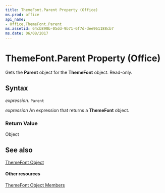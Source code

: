 ```yaml
---
title: ThemeFont.Parent Property (Office)
ms.prod: office
api_name:
- Office.ThemeFont.Parent
ms.assetid: 64cb890b-05dd-9b71-6f7d-dee961188cb7
ms.date: 06/08/2017
---
```



# ThemeFont.Parent Property (Office)

Gets the  **Parent** object for the **ThemeFont** object. Read-only.


## Syntax

 _expression_. `Parent`

 _expression_ An expression that returns a **ThemeFont** object.


### Return Value

Object


## See also


[ThemeFont Object](themefont-object-office.md)
#### Other resources


[ThemeFont Object Members](themefont-members-office.md)

